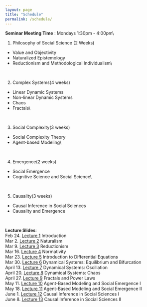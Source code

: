 ```yaml
---
layout: page
title: "Schedule"
permalink: /schedule/
---
```


**Seminar Meeting Time** : Mondays 1:30pm - 4:00pm\\
<br>

1. Philosophy of Social Science (2 Weeks)
  * Value and Objectivity
  * Naturalized Epistemology 
  * Reductionism and Methodological Individualism\\
<br>

2. Complex Systems(4 weeks)
  *  Linear Dynamic Systems
  *  Non-linear Dynamic Systems
  *  Chaos
  *  Fractals\\
<br>

3. Social Complexity(3 weeks)
  *  Social Complexity Theory
  *  Agent-based Modeling\\
<br>

4. Emergence(2 weeks)
  * Social Emergence
  * Cognitive Science and Social Science\\
<br>

5. Causality(3 weeks)
  *  Causal Inference in Social Sciences
  *  Causality and Emergence
<br>

**Lecture Slides**:
<br>
Feb 24. [Lecture 1](/assets/week1_cbss.pdf) Introduction
<br>
Mar 2. [Lecture 2](/assets/naturalism.pdf) Naturalism
<br>
Mar 9. [Lecture 3](/assets/reductionism.pdf) Reductionism
<br>
Mar 16. [Lecture 4](/assets/norm.pdf) Normativity
<br>
Mar 23. [Lecture 5](/assets/DE_intro.pdf) Introduction to Differential Equations
<br>
Mar 30. [Lecture 6](/assets/bifurcation.pdf) Dynamical Systems: Equilibrium and Bifurcation
<br>
April 13. [Lecture 7](/assets/oscillation.pdf) Dynamical Systems: Oscillation
<br>
April 20. [Lecture 8](/assets/chaos.pdf) Dynamical Systems: Chaos
<br>
April 27. [Lecture 9](/assets/fractals.pdf) Fractals and Power Laws
<br>
May 11. [Lecture 10](/assets/ABM1.pdf) Agent-Based Modeling and Social Emergence I
<br>
May 18. [Lecture 11](/assets/ABM2.pdf) Agent-Based Modeling and Social Emergence II
<br>
June 1. [Lecture 12](/assets/causation1.pdf) Causal Inference in Social Sciences I
<br>
June 8. [Lecture 13](/assets/causation2.pdf) Causal Inference in Social Sciences II